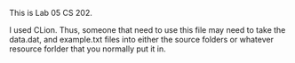 This is Lab 05 CS 202. 

I used CLion. Thus, someone that need to use this file may need to take the data.dat, and example.txt files into either
the source folders or whatever resource forlder that you  normally put it in.